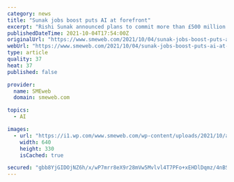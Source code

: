 ```yaml
---
category: news
title: "Sunak jobs boost puts AI at forefront"
excerpt: "Rishi Sunak announced plans to commit more than £500 million in a new round of funding to help people back into work. Delivering his first in-person"
publishedDateTime: 2021-10-04T17:54:00Z
originalUrl: "https://www.smeweb.com/2021/10/04/sunak-jobs-boost-puts-ai-at-forefront/"
webUrl: "https://www.smeweb.com/2021/10/04/sunak-jobs-boost-puts-ai-at-forefront/"
type: article
quality: 37
heat: 37
published: false

provider:
  name: SMEweb
  domain: smeweb.com

topics:
  - AI

images:
  - url: "https://i1.wp.com/www.smeweb.com/wp-content/uploads/2021/10/artificial-intelligence-ge96a5b6f2_640.jpg?fit=640%2C330&ssl=1"
    width: 640
    height: 330
    isCached: true

secured: "gbb8YjGIDOjNZ6h/x/wP7mrr8eX9r28mVw5Mvlvl4T7PFo+xEHDlDqmz/4nBSLcOpC8z49XafBV04bdIQ/z73eXKv4boTcFYp26E0xZzoU9dqy7cnqX/Kqx9rHqlHvpQgvD3zQoWA60CI9qeCGyPprtM6ydb7H0HqMeqDkpoYAN99KHULH2Ma4fA/unv1Bq+y9KJDiAoHondUbBWVhOBWUUhwOKvwzJv+3Jih2PIOspjM6mwCydLEvsCg43Fn0XWC5pXSfE7Hl4TRk8C2opcS01JaM/h98voIYe51FuHKMe1dEv4/jQccuM2n/GLURRdYWr/uzLpWoa1ApCj+DTlvPFCjV9bAWxpSQou158KpeM=;zCt1XoU3LES6Ty93yIylRA=="
---
```



